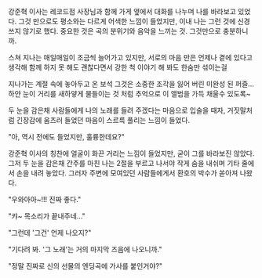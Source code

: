 강준혁 이사는 레코드점 사장님과 함께 가게 옆에서 대화를 나누며 나를 바라보고 있었다. 
그것 만으로도 평소와는 다르게 어색한 느낌이 들었지만, 이내 나는 그런 것에 신경 쓰지 않기로 했다. 중요한 것은 곡의 분위기와 음악을 느끼는 것. 
그것만으로 충분하니까. 

스쳐 지나는 매일매일이 조금씩 늘어가고 있지만, 
서로의 마음 만은 언제나 곁에 있다고 생각해 
함께 하지 못 해도 괜찮다면서 
강한 척 이야기 해 봐도 한숨만 섞이는걸 

지나가는 계절 속에 놓아두고 온 보석 
그것은 소중한 조각을 잃어 버린 미완성 된 퍼즐... 
하얀 눈이 거리를 새하얗게 물들이는 것 처럼 
추억으로 이 앨범을 가득 채울수 있도록~ 

두 눈을 감은채 사람들에게 나의 노래를 들려 주겠다는 마음으로 입술을 때자, 거짓말처럼 긴장감에 움츠러 들었던 마음이 스르륵 풀리는 느낌이 들었다. 

"아, 역시 전에도 들었지만, 훌륭한데요?" 

강준혁 이사의 칭찬에 얼굴이 화끈 거리는 느낌이 들었지만, 굳이 그를 바라보진 않았다. 그저 두 눈을 감은채 간주를 마친 나는 2절을 부르고 나서야 작게 숨을 내쉬며 기타 줄에서 손을 내려 놓았다. 
그러자 주변에 모여있던 사람들에게서 환호의 박수가 쏟아져 나왔다. 

"우와아아~!!! 진짜 좋다." 

"캬~ 목소리가 끝내주네..." 

"그런데 '그건' 언제 나오지?" 

"기다려 봐. '그 노래'는 거의 마지막 즈음에 나오니까." 

"정말 진짜로 신의 선물의 엔딩곡에 가사를 붙인거야?" 